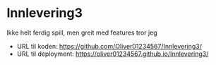 # Innlevering3
Ikke helt ferdig spill, men greit med features tror jeg

- URL til koden: https://github.com/Oliver01234567/Innlevering3/
- URL til deployment: https://oliver01234567.github.io/Innlevering3/
